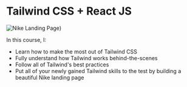 # Tailwind CSS + React JS
![Nike Landing Page](https://tailwind-react-delta.vercel.app/))


In this course, I:
- Learn how to make the most out of Tailwind CSS
- Fully understand how Tailwind works behind-the-scenes
- Follow all of Tailwind's best practices
- Put all of your newly gained Tailwind skills to the test by building a beautiful Nike landing page
